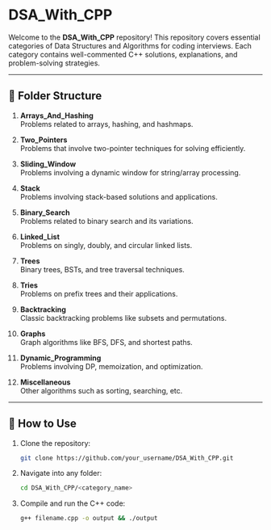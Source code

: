 # DSA_With_CPP

Welcome to the **DSA_With_CPP** repository! This repository covers essential categories of Data Structures and Algorithms for coding interviews. Each category contains well-commented C++ solutions, explanations, and problem-solving strategies.

---

## 📂 Folder Structure

1. **Arrays_And_Hashing**  
   Problems related to arrays, hashing, and hashmaps.
   
2. **Two_Pointers**  
   Problems that involve two-pointer techniques for solving efficiently.
   
3. **Sliding_Window**  
   Problems involving a dynamic window for string/array processing.
   
4. **Stack**  
   Problems involving stack-based solutions and applications.
   
5. **Binary_Search**  
   Problems related to binary search and its variations.
   
6. **Linked_List**  
   Problems on singly, doubly, and circular linked lists.
   
7. **Trees**  
   Binary trees, BSTs, and tree traversal techniques.
   
8. **Tries**  
   Problems on prefix trees and their applications.
   
9. **Backtracking**  
   Classic backtracking problems like subsets and permutations.
   
10. **Graphs**  
    Graph algorithms like BFS, DFS, and shortest paths.
    
11. **Dynamic_Programming**  
    Problems involving DP, memoization, and optimization.
    
12. **Miscellaneous**  
    Other algorithms such as sorting, searching, etc.

---

## 🚀 How to Use

1. Clone the repository:
   ```bash
   git clone https://github.com/your_username/DSA_With_CPP.git
   ```
2. Navigate into any folder:
   ```bash
   cd DSA_With_CPP/<category_name>
   ```
3. Compile and run the C++ code:
   ```bash
   g++ filename.cpp -o output && ./output
   ```
